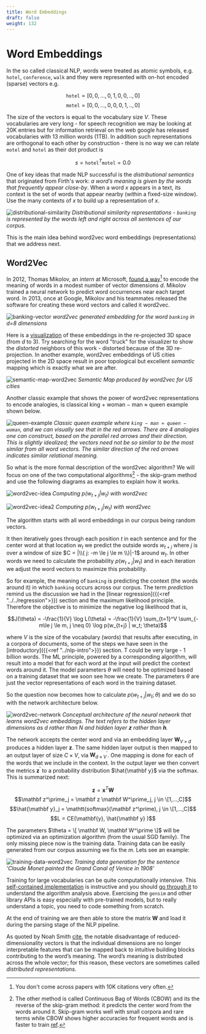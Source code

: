 ```yaml
---
title: Word Embeddings
draft: false
weight: 132
---
```


# Word Embeddings 

In the so called classical NLP, words were treated as atomic symbols, e.g. `hotel`, `conference`, `walk` and they were represented with on-hot encoded (sparse) vectors e.g.

$$\mathtt{hotel} = [0,0, ..., 0,1, 0,0,..,0]$$
$$\mathtt{motel} = [0,0, ..., 0,0, 0,1,..,0]$$

The size of the vectors is equal to the vocabulary size $V$. These vocabularies are very long - for speech recognition we may be looking at 20K entries but for information retrieval on the web google has released vocabularies with 13 million words (1TB). In addition such representations are orthogonal to each other by construction - there is no way we can relate `motel` and `hotel` as their dot product is 

$$ s = \mathtt{hotel}^T \mathtt{motel} = 0.0$$

One of key ideas that made NLP successful is the _distributional semantics_ that originated from Firth's work: _a word’s meaning is given by the words that frequently appear close-by_. When a word $x$ appears in a text, its context is the set of words that appear nearby (within a fixed-size window). Use the many contexts of $x$ to build up a representation of $x$. 

![distributional-similarity](images/distributional-similarity.png#center)
*Distributional similarity representations - `banking` is represented by the words left and right across all sentences of our corpus.*

This is the main idea behind word2vec word embeddings (representations) that we address next. 

## Word2Vec

In 2012, Thomas Mikolov, an _intern_ at Microsoft, [found a way](https://arxiv.org/abs/1310.4546)[^2] to encode the meaning of words in a modest number of vector dimensions $d$. Mikolov trained a neural network to predict word occurrences near each target word. In 2013, once at Google, Mikolov and his teammates released the software for creating these word vectors and called it word2vec. 

![banking-vector](images/banking-vector.png#center)
*word2vec generated embedding for the word `banking` in d=8 dimensions*

Here is a [visualization](http://projector.tensorflow.org/) of these embeddings in the re-projected 3D space (from $d$ to 3). Try searching for the word "truck" for the visualizer to show the _distorted_ neighbors of this work - distorted because of the 3D re-projection. In another example, word2vec embeddings of US cities projected in the 2D space result in poor topological but excellent _semantic_ mapping which is exactly what we are after. 

![semantic-map-word2vec](images/semantic-map-word2vec.png#center)
*Semantic Map produced by word2vec for US cities*

Another classic example that shows the power of word2vec representations to encode analogies, is  classical king + woman − man ≈ queen example shown below.

![queen-example](images/queen-example.png#center)
*Classic queen example where `king − man ≈ queen − woman`, and we can visually see that in the red arrows. There are 4 analogies one can construct, based on the parallel red arrows and their direction. This is slightly idealized; the vectors need not be so similar to be the most similar from all word vectors. The similar direction of the red arrows indicates similar relational meaning.*

So what is the more formal description of the word2vec algorithm? We will focus on one of the two computational algorithms[^1] - the skip-gram method and use the following diagrams as examples to explain how it works. 

![word2vec-idea](images/word2vec-idea.png#center)
*Computing $p(w_{t+j}|w_t)$ with word2vec*

![word2vec-idea2](images/word2vec-idea2.png#center)
*Computing $p(w_{t+j}|w_t)$ with word2vec*

The algorithm starts with all word embeddings in our corpus being random vectors. 

It then iteratively goes through each position $t$ in each sentence and for the center word at that location $w_t$ we predict the outside words $w_{t+j}$ where $j$ is over a window of size $C = |\\{ j: -m \le j \le m \\}|-1$ around $w_t$. In other words we need to calculate the probability $p(w_{t+j}|w_t)$ and in each iteration we adjust the word vectors to maximize this probability. 

So for example, the meaning of `banking` is predicting the context (the words around it) in which `banking` occurs across our corpus.  The term _prediction_ remind us the discussion we had in the [linear regression]({{<ref "../../regression">}}) section and the maximum likelihood principle. Therefore the objective is to minimize the negative log likelihood that is,

$$J(\theta) = -\frac{1}{V} \log L(\theta) = -\frac{1}{V} \sum_{t=1}^V \sum_{-m\le j \le m, j \neq 0} \log p(w_{t+j} | w_t; \theta)$$

where $V$ is the size of the vocabulary (words) that results after executing, in a corpora of documents, some of the steps we have seen in the [introductory]({{<ref "../nlp-intro">}}) section. T could be very large - 1 billion words. The ML principle, powered by a corresponding algorithm, will result into a model that for each word at the input will predict the context words around it.  The model parameters $\theta$ will need to be optimized based on a training dataset that we soon see how we create. The parameters $\theta$ are just the vector representations of each word in the training dataset. 

So the question now becomes how to calculate $p(w_{t+j} | w_t; \theta)$ and we do so with the network architecture below. 

![word2vec-network](images/word2vec-network.png#center)
*Conceptual architecture of the neural network that learns word2vec embeddings. The text refers to the hidden layer dimensions as $d$ rather than $N$ and hidden layer $\mathbf z$ rather than $\mathbf h$.*

The network accepts the center word and via an embedding layer $\mathbf W_{V \times d}$ produces a hidden layer $\mathbf z$. The same hidden layer output is then mapped to an output layer of size $C \times V$, via $\mathbf W^\prime_{d \times V}$. One mapping is done for each of the words that we include in the context. In the output layer we then convert the metrics $\mathbf z^\prime$ to a probability distribution $\hat{\mathbf y}$ via the softmax. This is summarized next:

$$\mathbf z = \mathbf x^T \mathbf W$$
$$\mathbf z^\prime_j = \mathbf z \mathbf W^\prime_j,  j \in \[1,...,C]$$
$$\hat{\mathbf y}_j = \mathtt{softmax}(\mathbf z^\prime), j \in \[1,...,C]$$
$$L = CE(\mathbf{y}, \hat{\mathbf y} )$$

The parameters $\theta = \[ \mathbf W, \mathbf W^\prime \]$ will be optimized via an optimization algorithm (from the usual SGD family). The only missing piece now is the training data. Training data can be easily generated from our corpus assuming we fix the $m$. Lets see an example:

![training-data-word2vec](images/training-data-word2vec.png#center)
*Training data generation for the sentence 'Claude Monet painted the Grand Canal of Venice in 1908'*

Training for large vocabularies can be quite computationally intensive. This [self-contained implementation](https://github.com/ujhuyz0110/wrd_emb/blob/master/word2vec_skipgram_medium_v1.ipynb) is instructive and you should [go through it](https://towardsdatascience.com/word2vec-from-scratch-with-numpy-8786ddd49e72) to understand the algorithm analysis above. Exercising the `gensim` and other library APIs is easy especially with pre-trained models, but to really understand a topic, you need to code something from scratch. 

At the end of training we are then able to store the matrix $\mathbf W$ and load it during the parsing stage of the NLP pipeline.  

[^1]: The other method is called Continuous Bag of Words (CBOW) and its the reverse of the skip-gram method: it predicts the center word from the words around it. Skip-gram works well with small corpora and rare terms while CBOW shows higher accuracies for frequent words and is faster to train [ref](https://www.manning.com/books/natural-language-processing-in-action). 

[^2]: You don't come across papers with 10K citations very often. 

As quoted by Noah Smith [cite](https://arxiv.org/abs/1902.06006), the notable disadvantage of reduced-dimensionality vectors is that the individual dimensions are no longer interpretable features that can be mapped back to intuitive building blocks contributing to the word’s meaning.   The word’s meaning is distributed across the whole vector;  for this reason,  these vectors are sometimes called _distributed representations_.
